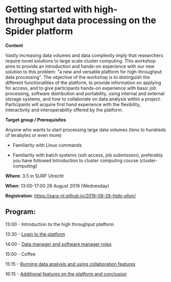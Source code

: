 # Getting started with high-throughput data processing on the Spider platform

**Content**

Vastly increasing data volumes and data complexity imply that researchers require novel solutions to large scale cluster
computing. This workshop aims to provide an introduction and hands-on experience with our new solution to this problem: 
"a new and versatile platform for high-throughput data processing". The objective of the workshop is to distinguish the 
different functionalities of the platform, to provide information on applying for access, and to give participants 
hands-on experience with basic job processing, software distribution and portability, using internal and external 
storage systems, and how to collaborate on data analysis within a project. Participants will acquire first hand experience
with the flexibility, interactivity and interoperability offered by the  platform.

**Target group / Prerequisites**

Anyone who wants to start processing large data volumes (tens to hundreds of terabytes or even more)

  - Familiarity with Linux commands
  
  - Familiarity with batch systems (ssh access, job submission), preferably you have followed Introduction to cluster computing course (cluster-computing)

**Where**: 3.5 in SURF Utrecht

**When**: 13:00-17:00 28 August 2019 (Wednesday)

**Registration**: https://sara-nl.github.io/2019-08-28-htdp-elixir/

**Program**:
--------
13:00 - Introduction to the high throughput platform

13:30 - [Login to the platform](https://github.com/sara-nl/spidercourse/blob/master/login-to-spider.md)

14:00 - [Data manager and software manager roles](https://github.com/sara-nl/2019-08-28-htdp-elixir/blob/gh-pages/_episodes/demo-spider-roles.md)

15:00 - Coffee

15:15 - [Running data analysis and using collaboration features](https://github.com/sara-nl/2019-08-28-htdp-elixir/blob/gh-pages/_episodes/run-spider-jobs.md)

16:15 - [Additional features on the platform and conclusion](https://github.com/sara-nl/2019-08-28-htdp-elixir/blob/gh-pages/_episodes/additional-features.md)
